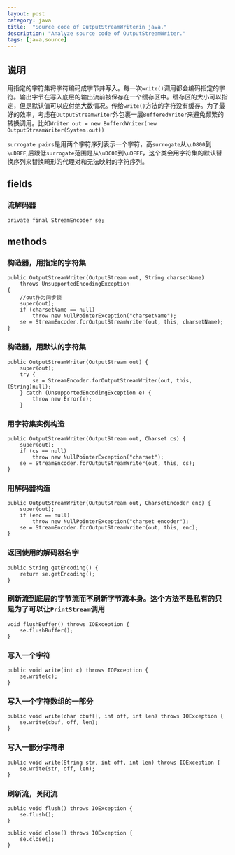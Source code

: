 ```yaml
---
layout: post
category: java
title:  "Source code of OutputStreamWriterin java."
description: "Analyze source code of OutputStreamWriter."
tags: [java,source]
---
```


## 说明

用指定的字符集将字符编码成字节并写入。每一次`write()`调用都会编码指定的字符。输出字节在写入底层的输出流前被保存在一个缓存区中。缓存区的大小可以指定，但是默认值可以应付绝大数情况。传给`write()`方法的字符没有缓存。为了最好的效率，考虑在`OutputStreamwriter`外包裹一层`BufferedWriter`来避免频繁的转换调用。比如`Writer out = new BufferdWriter(new OutputStreamWriter(System.out))`

`surrogate pairs`是用两个字符序列表示一个字符，高`surrogate`从`\uD800`到`\uDBFF`,后跟低`surrogate`范围是从`\uDC00`到`\uDFFF`，这个类会用字符集的默认替换序列来替换畸形的代理对和无法映射的字符序列。

## fields

### 流解码器

```
private final StreamEncoder se;
```

## methods

### 构造器，用指定的字符集

```
public OutputStreamWriter(OutputStream out, String charsetName)
    throws UnsupportedEncodingException
{
	//out作为同步锁
    super(out);
    if (charsetName == null)
        throw new NullPointerException("charsetName");
    se = StreamEncoder.forOutputStreamWriter(out, this, charsetName);
}
```

### 构造器，用默认的字符集

```
public OutputStreamWriter(OutputStream out) {
    super(out);
    try {
        se = StreamEncoder.forOutputStreamWriter(out, this, (String)null);
    } catch (UnsupportedEncodingException e) {
        throw new Error(e);
    }
```

### 用字符集实例构造

```
public OutputStreamWriter(OutputStream out, Charset cs) {
    super(out);
    if (cs == null)
        throw new NullPointerException("charset");
    se = StreamEncoder.forOutputStreamWriter(out, this, cs);
}
```

### 用解码器构造

```
public OutputStreamWriter(OutputStream out, CharsetEncoder enc) {
    super(out);
    if (enc == null)
        throw new NullPointerException("charset encoder");
    se = StreamEncoder.forOutputStreamWriter(out, this, enc);
}
```

### 返回使用的解码器名字

```
public String getEncoding() {
    return se.getEncoding();
}
```

###  刷新流到底层的字节流而不刷新字节流本身。这个方法不是私有的只是为了可以让`PrintStream`调用

```
void flushBuffer() throws IOException {
    se.flushBuffer();
}
```

### 写入一个字符

```
public void write(int c) throws IOException {
    se.write(c);
}
```

### 写入一个字符数组的一部分

```
public void write(char cbuf[], int off, int len) throws IOException {
    se.write(cbuf, off, len);
}
```

### 写入一部分字符串

```
public void write(String str, int off, int len) throws IOException {
    se.write(str, off, len);
}
```

### 刷新流，关闭流

```
public void flush() throws IOException {
    se.flush();
}

public void close() throws IOException {
    se.close();
}
```